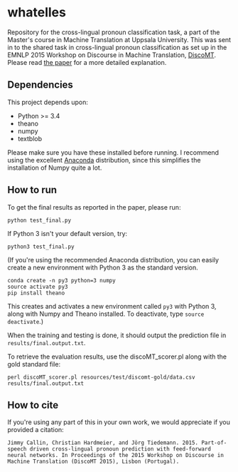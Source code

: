 # whatelles
Repository for the cross-lingual pronoun classification task, a part of the Master's course in Machine Translation at Uppsala University. This was sent in to the shared task in cross-lingual pronoun classification as set up in the EMNLP 2015 Workshop on Discourse in Machine Translation, [DiscoMT](https://www.idiap.ch/workshop/DiscoMT). Please read [the paper](https://raw.githubusercontent.com/jimmycallin/whatelles/master/report/report.pdf) for a more detailed explanation.

## Dependencies
This project depends upon:
- Python >= 3.4
- theano
- numpy
- textblob

Please make sure you have these installed before running. I recommend using the excellent [Anaconda](https://store.continuum.io/cshop/anaconda/) distribution, since this simplifies the installation of Numpy quite a lot. 

## How to run

To get the final results as reported in the paper, please run:

    python test_final.py

If Python 3 isn't your default version, try:

    python3 test_final.py

(If you're using the recommended Anaconda distribution, you can easily create a new environment with Python 3 as the standard version.

    conda create -n py3 python=3 numpy
    source activate py3
    pip install theano

This creates and activates a new environment called `py3` with Python 3, along with Numpy and Theano installed. To deactivate, type `source deactivate`.)

When the training and testing is done, it should output the prediction file in `results/final.output.txt`.

To retrieve the evaluation results, use the discoMT_scorer.pl along with the gold standard file:

    perl discoMT_scorer.pl resources/test/discomt-gold/data.csv results/final.output.txt

## How to cite

If you're using any part of this in your own work, we would appreciate if you provided a citation:

    Jimmy Callin, Christian Hardmeier, and Jörg Tiedemann. 2015. Part-of-speech driven cross-lingual pronoun prediction with feed-forward neural networks. In Proceedings of the 2015 Workshop on Discourse in Machine Translation (DiscoMT 2015), Lisbon (Portugal).
